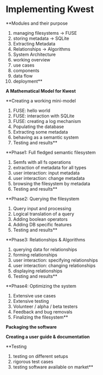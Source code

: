 # Implementing Kwest #

**Modules and their purpose
  1. managing filesystems -> FUSE
  1. storing metadata -> SQLite
  1. Extracting Metadata
  1. Relationships -> Algorithms
  1. System Architecture
  1. working overview
  1. use cases
  1. components
  1. data flow
  1. deployment**

**A Mathematical Model for Kwest**

**Creating a working mini-model
  1. FUSE: hello world
  1. FUSE: interaction with SQLite
  1. FUSE: creating a log mechanism
  1. Populating the database
  1. Extracting some metadata
  1. behaving as a semantic system
  1. Testing and results**

**Phase1: Full fledged semantic filesystem
  1. Semfs with all fs operations
  1. extraction of metadata for all types
  1. user interaction: input metadata
  1. user interaction: change metadata
  1. browsing the filesystem by metadata
  1. Testing and results**

**Phase2: Querying the filesystem
  1. Query input and processing
  1. Logical translation of a query
  1. Adding boolean operators
  1. Adding DB specific features
  1. Testing and results**

**Phase3: Relationships & Algorithms
  1. querying data for relationships
  1. forming relationships
  1. user interaction: specifying relationships
  1. user interaction: changing relationships
  1. displaying relationships
  1. Testing and results**

**Phase4: Optimizing the system
  1. Extensive use cases
  1. Extensive testing
  1. Volunteer / alpha / beta testers
  1. Feedback and bug removals
  1. Finalizing the filesystem**

**Packaging the software**

**Creating a user guide & documentation**

**Testing
  1. testing on different setups
  1. rigorous test cases
  1. testing software available on market**

